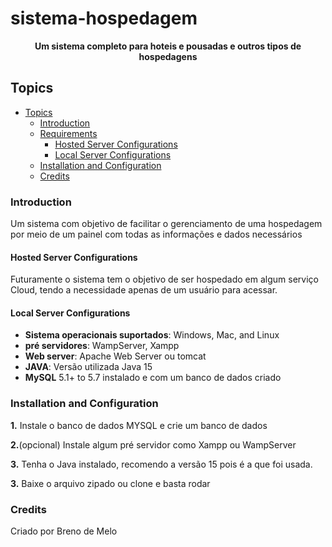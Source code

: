 # sistema-hospedagem

<div align="center">
	<p>
		<b>Um sistema completo para hoteis e pousadas e outros tipos de hospedagens</b>
	</p>
</div>

## Topics
- [Topics](#topics)
	- [Introduction](#introduction)
	- [Requirements](#requirements)
		- [Hosted Server Configurations](#hosted-server-configurations)
		- [Local Server Configurations](#local-server-configurations)
	- [Installation and Configuration](#installation-and-configuration)
	- [Credits](#credits)


### Introduction

Um sistema com objetivo de facilitar o gerenciamento de uma hospedagem por meio de um painel com todas as informações e dados necessários

#### Hosted Server Configurations

Futuramente o sistema tem o objetivo de ser hospedado em algum serviço Cloud, tendo a necessidade apenas de um usuário para acessar.

#### Local Server Configurations

* **Sistema operacionais suportados**: Windows, Mac, and Linux
* **pré servidores**: WampServer, Xampp
* **Web server**: Apache Web Server ou tomcat
* **JAVA**: Versão utilizada Java 15
* **MySQL** 5.1+ to 5.7 instalado e com um banco de dados criado


### Installation and Configuration

**1.** Instale o banco de dados MYSQL e crie um banco de dados

**2.**(opcional) Instale algum pré servidor como Xampp ou WampServer

**3.** Tenha o Java instalado, recomendo a versão 15 pois é a que foi usada.

**3.** Baixe o arquivo zipado ou clone e basta rodar

### Credits
Criado por Breno de Melo
